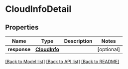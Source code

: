 # CloudInfoDetail

## Properties
Name | Type | Description | Notes
------------ | ------------- | ------------- | -------------
**response** | [**CloudInfo**](CloudInfo.md) |  | [optional] 

[[Back to Model list]](../README.md#documentation-for-models) [[Back to API list]](../README.md#documentation-for-api-endpoints) [[Back to README]](../README.md)



